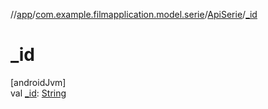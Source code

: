 //[app](../../../index.md)/[com.example.filmapplication.model.serie](../index.md)/[ApiSerie](index.md)/[_id](_id.md)

# _id

[androidJvm]\
val [_id](_id.md): [String](https://kotlinlang.org/api/latest/jvm/stdlib/kotlin/-string/index.html)
